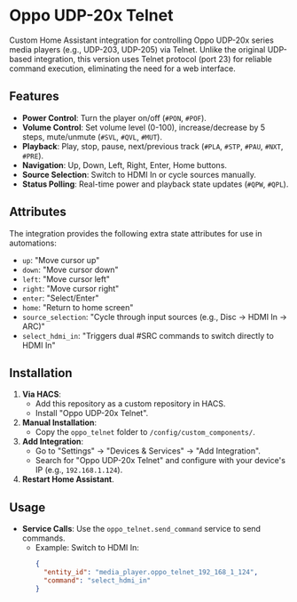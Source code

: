 # Oppo UDP-20x Telnet

Custom Home Assistant integration for controlling Oppo UDP-20x series media players (e.g., UDP-203, UDP-205) via Telnet. Unlike the original UDP-based integration, this version uses Telnet protocol (port 23) for reliable command execution, eliminating the need for a web interface.

## Features
- **Power Control**: Turn the player on/off (`#PON`, `#POF`).
- **Volume Control**: Set volume level (0-100), increase/decrease by 5 steps, mute/unmute (`#SVL`, `#QVL`, `#MUT`).
- **Playback**: Play, stop, pause, next/previous track (`#PLA`, `#STP`, `#PAU`, `#NXT`, `#PRE`).
- **Navigation**: Up, Down, Left, Right, Enter, Home buttons.
- **Source Selection**: Switch to HDMI In or cycle sources manually.
- **Status Polling**: Real-time power and playback state updates (`#QPW`, `#QPL`).

## Attributes
The integration provides the following extra state attributes for use in automations:
- `up`: "Move cursor up"
- `down`: "Move cursor down"
- `left`: "Move cursor left"
- `right`: "Move cursor right"
- `enter`: "Select/Enter"
- `home`: "Return to home screen"
- `source_selection`: "Cycle through input sources (e.g., Disc → HDMI In → ARC)"
- `select_hdmi_in`: "Triggers dual #SRC commands to switch directly to HDMI In"

## Installation
1. **Via HACS**:
   - Add this repository as a custom repository in HACS.
   - Install "Oppo UDP-20x Telnet".
2. **Manual Installation**:
   - Copy the `oppo_telnet` folder to `/config/custom_components/`.
3. **Add Integration**:
   - Go to "Settings" → "Devices & Services" → "Add Integration".
   - Search for "Oppo UDP-20x Telnet" and configure with your device's IP (e.g., `192.168.1.124`).
4. **Restart Home Assistant**.

## Usage
- **Service Calls**: Use the `oppo_telnet.send_command` service to send commands.
  - Example: Switch to HDMI In:
    ```json
    {
      "entity_id": "media_player.oppo_telnet_192_168_1_124",
      "command": "select_hdmi_in"
    }
